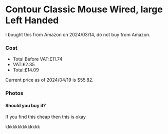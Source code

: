 # Contour Classic Mouse Wired, large Left Handed

I bought this from Amazon on 2024/03/14, do not buy from Amazon.

### Cost

- Total Before VAT:£11.74
- VAT:£2.35
- Total:£14.09

Current price as of 2024/04/19 is &dollar;55.82. 

### Photos

#### Should you buy it?

If you find this cheap then this is okay


kkkkkkkkkkkkkk

